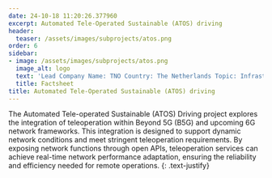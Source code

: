 ```yaml
---
date: 24-10-18 11:20:26.377960
excerpt: Automated Tele-Operated Sustainable (ATOS) driving
header:
  teaser: /assets/images/subprojects/atos.png
order: 6
sidebar:
- image: /assets/images/subprojects/atos.png
  image_alt: logo
  text: 'Lead Company Name: TNO Country: The Netherlands Topic: Infrastructure, Transportation, Security & Safety'
  title: Factsheet
title: Automated Tele-Operated Sustainable (ATOS) driving
---
```

The Automated Tele-operated Sustainable (ATOS) Driving project explores the integration of teleoperation within Beyond 5G (B5G) and upcoming 6G network frameworks. This integration is designed to support dynamic network conditions and meet stringent teleoperation requirements. By exposing network functions through open APIs, teleoperation services can achieve real-time network performance adaptation, ensuring the reliability and efficiency needed for remote operations.
{: .text-justify}

